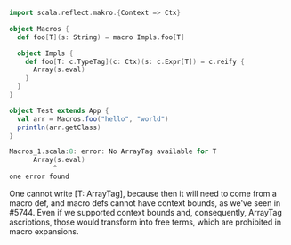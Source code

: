 ```scala
import scala.reflect.makro.{Context => Ctx}

object Macros {
  def foo[T](s: String) = macro Impls.foo[T]

  object Impls {
    def foo[T: c.TypeTag](c: Ctx)(s: c.Expr[T]) = c.reify {
      Array(s.eval)
    }
  }
}
```

```scala
object Test extends App {
  val arr = Macros.foo("hello", "world")
  println(arr.getClass)
}
```

```scala
Macros_1.scala:8: error: No ArrayTag available for T
      Array(s.eval)
           ^
one error found
```
One cannot write [T: ArrayTag], because then it will need to come from a macro def, and macro defs cannot have context bounds, as we've seen in #5744. Even if we supported context bounds and, consequently, ArrayTag ascriptions, those would transform into free terms, which are prohibited in macro expansions.
